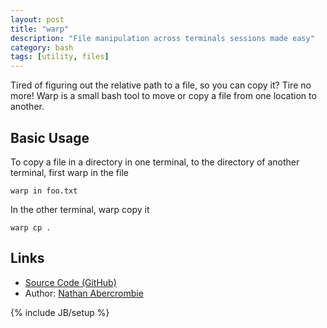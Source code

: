 ```yaml
---
layout: post
title: "warp"
description: "File manipulation across terminals sessions made easy"
category: bash
tags: [utility, files]
---
```

Tired of figuring out the relative path to a file, so you can copy it?
Tire no more! Warp is a small bash tool to move or copy a file from one location to another.

## Basic Usage

To copy a file in a directory in one terminal, to the directory of another terminal, first warp in the file
```
warp in foo.txt
```
In the other terminal, warp copy it
```
warp cp .
```

## Links

* [Source Code (GitHub)](https://github.com/nathan-abercrombie/bash-file-warp)
* Author: [Nathan Abercrombie](mailto:abercrombie.nathan@gmail.com)

{% include JB/setup %}
